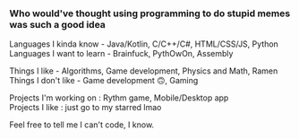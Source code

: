 ### Who would've thought using programming to do stupid memes was such a good idea 
Languages I kinda know - Java/Kotlin, C/C++/C#, HTML/CSS/JS, Python \
Languages I want to learn - Brainfuck, PythOwOn, Assembly 

Things I like - Algorithms, Game development, Physics and Math, Ramen \
Things I don't like - Game development 🙃, Gaming

Projects I'm working on : Rythm game, Mobile/Desktop app \
Projects I like : just go to my starred lmao 

Feel free to tell me I can't code, I know.
